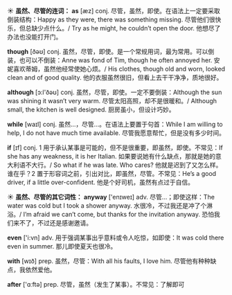 ☀ <span class="category">**虽然、尽管的连词：**</span>
<span class="vocabulary">**as**</span> [æz] 
<span class="definition">conj. 尽管，虽然，即使。在语法上一定要采取倒装结构：</span>Happy as they were, there was something missing. 尽管他们很快乐，但总缺少点什么。/ Try as he might, he couldn’t open the door. 他想尽了办法也没能打开门。

<span class="vocabulary">**though**</span> [ðəʊ] 
<span class="definition">conj. 虽然，尽管，即使。是一个常规用词，最为常用。可以倒装，也可以不倒装：</span>Anne was fond of Tim, though he often annoyed her. 安妮喜欢蒂姆，虽然他经常使她心烦。/ His clothes, though old and worn, looked clean and of good quality. 他的衣服虽然很旧，但看上去干干净净，质地很好。

<span class="vocabulary">**although**</span> [ɔ:l'ðəʊ] 
<span class="definition">conj. 虽然，尽管，即使。一定不要倒装：</span>Although the sun was shining it wasn’t very warm. 尽管太阳高照，却不是很暖和。/ Although small, the kitchen is well designed. 厨房虽小，但设计巧妙。

<span class="vocabulary">**while**</span> [waɪl] 
<span class="definition">conj. 虽然…，尽管…。在语法上要置于句首：</span>While I am willing to help, I do not have much time available. 尽管我愿意帮忙，但是没有多少时间。

<span class="vocabulary">**if**</span> [ɪf] 
<span class="definition">conj. 1 用于承认某事是可能的，但不是很重要，即虽然，即使。不常见：</span>If she has any weakness, it is her Italian. 如果要说她有什么缺点，那就是她的意大利语不大行。/ So what if he was late. Who cares? 他就是迟到了又怎么样。谁在乎？<span class="definition">2 置于形容词之前，引出对比，即虽然，尽管。不常见：</span>He’s a good driver, if a little over-confident. 他是个好司机，虽然有点过于自信。

☀ <span class="category">**虽然、尽管的其它词性：**</span>
<span class="vocabulary">**anyway**</span> ['enɪweɪ] 
<span class="definition">adv. 尽管…；即使这样：</span>The water was cold but I took a shower anyway. 水很冷，不过我还是冲了个淋浴。/ I’m afraid we can’t come, but thanks for the invitation anyway. 恐怕我们来不了，不过还是感谢邀请。

<span class="vocabulary">**even**</span> ['i:vn] 
<span class="definition">adv. 用于强调某事出乎意料或令人吃惊，如即使：</span>It was cold there even in summer. 那儿即使夏天也很冷。

<span class="vocabulary">**with**</span> [wɪð] 
<span class="definition">prep. 虽然，尽管：</span>With all his faults, I love him. 尽管他有种种缺点，我依然爱他。

<span class="vocabulary">**after**</span> ['ɑːftə] 
<span class="definition">prep. 尽管，虽然（发生了某事）。不常见：</span>了解即可
